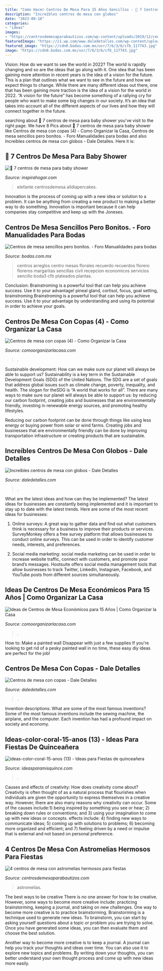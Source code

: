 ```yaml
---
title: "Como Hacer Centros De Mesa Para 15 Años Sencillos - 🥇 7 Centros De Mesa Para Baby Shower"
description: "Increíbles centros de mesa con globos"
date: "2023-09-18"
categories:
- "ideas"
images:
- "https://centrosdemesaparabautizos.com/wp-content/uploads/2019/12/centros-de-mesas-con-astromelias-y-madera.jpg"
featuredImage: "https://i1.wp.com/www.daledetalles.com/wp-content/uploads/2016/08/centro-de-mesa-con-globos1.jpg?resize=452%2C639"
featured_image: "https://cdn0.bodas.com.mx/usr/7/6/3/6/cfb_117743.jpg"
image: "https://cdn0.bodas.com.mx/usr/7/6/3/6/cfb_117743.jpg"
---
```



Vision: How do we want to see the world in 2022?
The world is rapidly changing and so are the ideas that go along with it. One idea that has been gaining more attention in recent years is the idea of a vision for the future. This is a plan that outlines what we want to see in the future and how we expect things to change. While there are many different ideas out there, one that has been gaining more traction is the idea of a vision for the world in 2022. 
“A vision for the future” has become something of a rallying cry for people who want to make some big changes in our society. It’s an idea that takes into account all of the different aspects of our lives and how they will connect together in the future.

	

		
searching about 🥇 7 centros de mesa para baby shower you've visit to the right page. We have 8 Pics about 🥇 7 centros de mesa para baby shower like Centros de mesa con copas (4) - Como Organizar la Casa, Centros de mesa sencillos pero bonitos. - Foro Manualidades para bodas and also Increíbles centros de mesa con globos - Dale Detalles. Here it is:
		
    
## 🥇 7 Centros De Mesa Para Baby Shower

<img loading=lazy src="https://inspirahogar.com/wp-content/uploads/2015/03/ee17de93912b6728fcd0258a48d8933e.jpg" onerror="this.onerror=null;this.src='https://tse3.mm.bing.net/th?id=OIP.Q6SMfPnuhrIPxuyoahRQzAHaJ3&amp;pid=15.1';" alt="🥇 7 centros de mesa para baby shower">

_Source: inspirahogar.com_

>elefante centrosdemesa alldiapercakes. 

	

Innovation is the process of coming up with a new idea or solution to a problem. It can be anything from creating a new product to making a better way to do something. Innovation is important because it can help companies stay competitive and keep up with the Joneses.

    
## Centros De Mesa Sencillos Pero Bonitos. - Foro Manualidades Para Bodas

<img loading=lazy src="https://cdn0.bodas.com.mx/usr/7/6/3/6/cfb_117743.jpg" onerror="this.onerror=null;this.src='https://tse1.mm.bing.net/th?id=OIP.MNmZ7EG7HbgL3We32tlLzgAAAA&amp;pid=15.1';" alt="Centros de mesa sencillos pero bonitos. - Foro Manualidades para bodas">

_Source: bodas.com.mx_

>centros arreglos centro mesas florales recuerdo recuerdos florero floreros margaritas sencillas civil recepcion economicos servicios sencillo boda3 cfb plateados plantas. 

	

Conclusion: Brainstroming is a powerful tool that can help you achieve success. Use it to your advantage!
pineal gland, cortisol, focus, goal setting, brainstroming
Brainstroming is a powerful tool that can help you achieve success. Use it to your advantage by understanding and using its potential in order to achieve your goals.

    
## Centros De Mesa Con Copas (4) - Como Organizar La Casa

<img loading=lazy src="https://comoorganizarlacasa.com/wp-content/uploads/2015/06/Centros-de-mesa-con-copas-4.jpg" onerror="this.onerror=null;this.src='https://tse3.mm.bing.net/th?id=OIP.NuyrL93cn0W1M5KZYQl8xQHaLH&amp;pid=15.1';" alt="Centros de mesa con copas (4) - Como Organizar la Casa">

_Source: comoorganizarlacasa.com_

>. 

	

Sustainable development: How can we make sure our planet will always be able to support us?
Sustainability is a key term in the Sustainable Development Goals (SDG) of the United Nations. The SDG are a set of goals that address global issues such as climate change, poverty, inequality, and health. The slogan for theSDG is “A world that works for all”.
There are many ways to make sure our planet will always be able to support us: by reducing our carbon footprint, creating jobs and businesses that are environmentally friendly, investing in renewable energy sources, and promoting healthy lifestyles.

Reducing our carbon footprint can be done through things like using less energy or buying power from solar or wind farms. Creating jobs and businesses that are environmentally friendly can be done by improving transportation infrastructure or creating products that are sustainable.

    
## Increíbles Centros De Mesa Con Globos - Dale Detalles

<img loading=lazy src="https://i1.wp.com/www.daledetalles.com/wp-content/uploads/2016/08/centro-de-mesa-con-globos1.jpg?resize=452%2C639" onerror="this.onerror=null;this.src='https://tse3.mm.bing.net/th?id=OIP.c0GUc9lk6GOfek80avRhRgAAAA&amp;pid=15.1';" alt="Increíbles centros de mesa con globos - Dale Detalles">

_Source: daledetalles.com_

>. 

	

What are the latest ideas and how can they be implemented?
The latest ideas for businesses are constantly being implemented and it is important to stay up to date with the latest trends. Here are some of the most recent ideas for businesses:
1. Online surveys: A great way to gather data and find out what customers think is necessary for a business to improve their products or services. SurveyMonkey offers a free survey platform that allows businesses to conduct online surveys. This can be used in order to identify customer needs, interests, and preferences.

2. Social media marketing: social media marketing can be used in order to increase website traffic, connect with customers, and promote your brand’s messages. Hootsuite offers social media management tools that allow businesses to track Twitter, LinkedIn, Instagram, Facebook, and YouTube posts from different sources simultaneously.

    
## Ideas De Centros De Mesa Económicos Para 15 Años | Como Organizar La Casa

<img loading=lazy src="https://comoorganizarlacasa.com/wp-content/uploads/2017/09/ideas-de-centros-de-mesa-economicos-para-15-anos-10.jpg" onerror="this.onerror=null;this.src='https://tse4.mm.bing.net/th?id=OIP.OaEpuE6RqdrJl9G7Gd5UfQHaJ3&amp;pid=15.1';" alt="Ideas de Centros de Mesa Económicos para 15 Años | Como Organizar la Casa">

_Source: comoorganizarlacasa.com_

>. 

	

How to: Make a painted wall Disappear with just a few supplies
If you're looking to get rid of a pesky painted wall in no time, these easy diy ideas are perfect for the job!

    
## Centros De Mesa Con Copas - Dale Detalles

<img loading=lazy src="https://i0.wp.com/www.daledetalles.com/wp-content/uploads/2016/07/centro-de-mesa-con-copas.jpg" onerror="this.onerror=null;this.src='https://tse4.mm.bing.net/th?id=OIP.5rMrmBvW9WRrf6gZ0rXkAQHaLK&amp;pid=15.1';" alt="Centros de mesa con copas - Dale Detalles">

_Source: daledetalles.com_

>. 

	

Invention descriptions: What are some of the most famous inventions?
Some of the most famous inventions include the sewing machine, the airplane, and the computer. Each invention has had a profound impact on society and economy.

    
## Ideas-color-coral-15-anos (13) - Ideas Para Fiestas De Quinceañera

<img loading=lazy src="https://ideasparamisquince.com/wp-content/uploads/2017/07/ideas-color-coral-15-anos-13.jpg" onerror="this.onerror=null;this.src='https://tse1.mm.bing.net/th?id=OIP.bSx9v83RlYka2aSUQVq0tAAAAA&amp;pid=15.1';" alt="ideas-color-coral-15-anos (13) - Ideas para Fiestas de quinceañera">

_Source: ideasparamisquince.com_

>. 

	

Causes and effects of creativity: How does creativity come about?
Creativity is often thought of as a natural process that flourishes when individuals are given the opportunity to express themselves in a creative way. However, there are also many reasons why creativity can occur. Some of the causes include:1) being inspired by something you see or hear; 2) breaking down rules or conventions; and 3) using your imagination to come up with new ideas or concepts. effects include: 4) finding new ways to communicate ideas; 5) coming up with solutions to problems; 6) becoming more organized and efficient; and 7) feeling driven by a need or impulse that is external and not based on personal preference.

    
## 4 Centros De Mesa Con Astromelias Hermosos Para Fiestas

<img loading=lazy src="https://centrosdemesaparabautizos.com/wp-content/uploads/2019/12/centros-de-mesas-con-astromelias-y-madera.jpg" onerror="this.onerror=null;this.src='https://tse2.mm.bing.net/th?id=OIP.b2ZK6Xy652SOEZUUYSnPywAAAA&amp;pid=15.1';" alt="4 centros de mesa con astromelias hermosos para fiestas">

_Source: centrosdemesaparabautizos.com_

>astromelias. 

	

The best ways to be creative
There is no one answer for how to be creative. However, some ways to become more creative include: practicing brainstorming, keeping a journal, and taking on new challenges.
One way to become more creative is to practice brainstorming. Brainstorming is a technique used to generate new ideas. To brainstorm, you can start by asking yourself questions about a topic or problem you are trying to solve. Once you have generated some ideas, you can then evaluate them and choose the best solution.

Another way to become more creative is to keep a journal. A journal can help you track your thoughts and ideas over time. You can also use it to explore new topics and problems. By writing down your thoughts, you can better understand your own thought process and come up with new ideas more easily.


